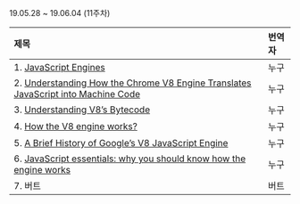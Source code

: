 19.05.28 ~ 19.06.04 (11주차)

|   제목   | 번역자  |
| :-------- | :------ |
| 1. [JavaScript Engines](http://www.softwaremag.com/javascript-engines/) | 누구 |
| 2. [Understanding How the Chrome V8 Engine Translates JavaScript into Machine Code](https://medium.freecodecamp.org/understanding-the-core-of-nodejs-the-powerful-chrome-v8-engine-79e7eb8af964) | 누구 |
| 3. [Understanding V8’s Bytecode](https://medium.com/dailyjs/understanding-v8s-bytecode-317d46c94775) | 누구 |
| 4. [How the V8 engine works?](http://thibaultlaurens.github.io/javascript/2013/04/29/how-the-v8-engine-works/) | 누구 |
| 5. [A Brief History of Google’s V8 JavaScript Engine](https://www.mediacurrent.com/blog/brief-history-googles-v8-javascript-engine/) | 누구 |
| 6. [JavaScript essentials: why you should know how the engine works](https://medium.freecodecamp.org/javascript-essentials-why-you-should-know-how-the-engine-works-c2cc0d321553) | 누구 |
| 7. 버트 | 버트 |